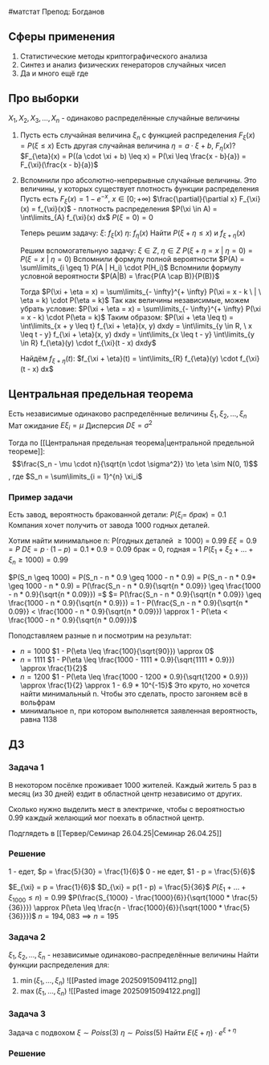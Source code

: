 #матстат 
Препод: Богданов 

## Сферы применения
1. Статистические методы криптографического анализа
2. Синтез и анализ физических генераторов случайных чисел
3. Да и много ещё где

## Про выборки
$X_1, X_2, X_3, \dots, X_n$ - одинаково распределённые случайные величины

1. Пусть есть случайная величина $\xi_n$ с функцией распределения $F_{\xi}(x) = P(\xi \leq x)$
	Есть другая случайная величина $\eta = a \cdot \xi + b, \ F_{\eta}(x)?$
	$F_{\eta}(x) = P((a \cdot \xi + b) \leq x) = P(\xi \leq \frac{x - b}{a}) = F_{\xi}(\frac{x - b}{a})$
2. Вспомнили про абсолютно-непрерывные случайные величины. Это величины, у которых существует плотность функции распределения
	Пусть есть $F_{\xi}(x) = 1 - e^{-x}, \ x \in [0; + \infty)$
	$\frac{\partial}{\partial x} F_{\xi}(x) = f_{\xi}(x)$ - плотность распределения
	$P(\xi \in A) = \int\limits_{A} f_{\xi}(x) dx$
	$P(\xi = 0) = 0$
	
	Теперь решим задачу:
	$\xi: \ f_{\xi}(x)$
	$\eta: \ f_{\eta}(x)$
	Найти $P(\xi + \eta \leq x)$ и $f_{\xi + \eta}(x)$
	
	Решим вспомогательную задачу:
	$\xi \in Z, \ \eta \in Z$
	$P(\xi + \eta = x \ | \ \eta = 0) = P(\xi = x \ | \ \eta = 0)$
	Вспомнили формулу полной вероятности $P(A) = \sum\limits_{i \geq 1} P(A | H_i) \cdot P(H_i)$
	Вспомнили формулу условной вероятности $P(A|B) = \frac{P(A \cap B)}{P(B)}$
	
	Тогда $P(\xi + \eta = x) = \sum\limits_{- \infty}^{+ \infty} P(\xi = x - k \ | \ \eta = k) \cdot P(\eta = k)$
	Так как величины независимые, можем убрать условие:
	$P(\xi + \eta = x) = \sum\limits_{- \infty}^{+ \infty} P(\xi = x - k) \cdot P(\eta = k)$
	Таким образом:
	$P(\xi + \eta \leq t) = \int\limits_{x + y \leq t} f_{\xi + \eta}(x, y) dxdy = \int\limits_{y \in R, \ x \leq t - y} f_{\xi + \eta}(x, y) dxdy = \int\limits_{x \leq t - y} \int\limits_{y \in R} f_{\eta}(y) \cdot f_{\xi}(t - x) dxdy$
	
	Найдём $f_{\xi + \eta}(t)$:
	$f_{\xi + \eta}(t) = \int\limits_{R} f_{\eta}(y) \cdot f_{\xi}(t - x) dx$

## Центральная предельная теорема
Есть независимые одинаково распределённые величины $\xi_1, \xi_2, \dots, \xi_n$
Мат ожидание $E \xi_i = \mu$
Дисперсия $D \xi = \sigma^2$

Тогда по [[Центральная предельная теорема|центральной предельной теореме]]:
$$\frac{S_n - \mu \cdot n}{\sqrt{n \cdot \sigma^2}} \to \eta \sim N(0, 1)$$, где $S_n = \sum\limits_{i = 1}^{n} \xi_i$

### Пример задачи
Есть завод, вероятность бракованной детали: $P(\xi_i = \ брак) = 0.1$
Компания хочет получить от завода 1000 годных деталей.

Хотим найти минимальное n: P(годных деталей $\geq 1000$) = 0.99
$E \xi = 0.9 = P$
$D \xi = p \cdot (1 - p) = 0.1 * 0.9 = 0.09$
брак = 0, годная = 1
$P(\xi_1 + \xi_2 + \dots + \xi_n \geq 1000) = 0.99$

$P(S_n \geq 1000) = P(S_n - n * 0.9 \geq 1000 - n * 0.9) = P(S_n - n * 0.9* \geq 1000 - n * 0.9) = P(\frac{S_n - n * 0.9}{\sqrt{n * 0.09}} \geq \frac{1000 - n * 0.9}{\sqrt{n * 0.09}}) =$
$= P(\frac{S_n - n * 0.9}{\sqrt{n * 0.09}} \geq \frac{1000 - n * 0.9}{\sqrt{n * 0.9}}) = 1 - P(\frac{S_n - n * 0.9}{\sqrt{n * 0.09}} < \frac{1000 - n * 0.9}{\sqrt{n * 0.09}}) \approx 1 - P(\eta < \frac{1000 - n * 0.9}{\sqrt{n * 0.09}})$

Поподставляем разные n и посмотрим на результат:
- $n = 1000$
	$1 - P(\eta \leq \frac{100}{\sqrt{90}}) \approx 0$
- $n = 1111$
	$1 - P(\eta \leq \frac{1000 - 1111 * 0.9}{\sqrt{1111 * 0.9}}) \approx \frac{1}{2}$
- $n = 1200$
	$1 - P(\eta \leq \frac{1000 - 1200 * 0.9}{\sqrt{1200 * 0.9}}) \approx \frac{1}{2} \approx 1 - 6.9 * 10^{-15}$
	Это круто, но хочется найти минимальный n. Чтобы это сделать, просто загоняем всё в вольфрам
- минимальное n, при котором выполняется заявленная вероятность, равна 1138

## ДЗ
### Задача 1
В некотором посёлке проживает 1000 жителей.
Каждый житель 5 раз в месяц (из 30 дней) ездит в областной центр независимо от других.

Сколько нужно выделить мест в электричке, чтобы с вероятностью 0.99 каждый желающий мог поехать в областной центр.

Подглядеть в [[Тервер/Семинар 26.04.25|Семинар 26.04.25]]

### Решение
1 - едет, $p = \frac{5}{30} = \frac{1}{6}$
0 - не едет, $1 - p = \frac{5}{6}$

$E_{\xi} = p = \frac{1}{6}$
$D_{\xi} = p(1 - p) = \frac{5}{36}$
$P(\xi_1 + \dots + \xi_{1000} \leq n) = 0.99$
$P(\frac{S_{1000} - \frac{1000}{6}}{\sqrt{1000 * \frac{5}{36}}}) \approx P(\eta \leq \frac{n - \frac{1000}{6}}{\sqrt{1000 * \frac{5}{36}}})$
$n = 194,083 \implies n = 195$

### Задача 2
$\xi_1, \xi_2, \dots, \xi_n$ - независимые одинаково-распределённые величины
Найти функции распределения для:
1) $\min(\xi_1, \dots, \xi_n)$
	![[Pasted image 20250915094112.png]]
2) $\max(\xi_1, \dots, \xi_n)$
	![[Pasted image 20250915094122.png]]

### Задача 3
Задача с подвохом
$\xi \sim Poiss(3)$
$\eta \sim Poiss(5)$
Найти $E(\xi + \eta) \cdot e^{\xi + \eta}$

### Решение
